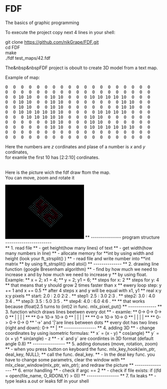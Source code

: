 # FDF
The basics of graphic programming

To execute the project copy next 4 lines in your shell:

git clone https://github.com/nikGrape/FDF.git<br>
cd FDF<br>
make<br>
./fdf test_maps/42.fdf<br>

The&nbsp&nbspFDF project is oboult to create 3D model from a text map.<br>

Example of map:
<pre>
0  0  0  0  0  0  0  0  0  0  0  0  0  0  0  0  0  0  0
0  0  0  0  0  0  0  0  0  0  0  0  0  0  0  0  0  0  0
0  0 10 10  0  0 10 10  0  0  0 10 10 10 10 10  0  0  0
0  0 10 10  0  0 10 10  0  0  0  0  0  0  0 10 10  0  0
0  0 10 10  0  0 10 10  0  0  0  0  0  0  0 10 10  0  0
0  0 10 10 10 10 10 10  0  0  0  0 10 10 10 10  0  0  0
0  0  0 10 10 10 10 10  0  0  0 10 10  0  0  0  0  0  0
0  0  0  0  0  0 10 10  0  0  0 10 10  0  0  0  0  0  0
0  0  0  0  0  0 10 10  0  0  0 10 10 10 10 10 10  0  0
0  0  0  0  0  0  0  0  0  0  0  0  0  0  0  0  0  0  0
0  0  0  0  0  0  0  0  0  0  0  0  0  0  0  0  0  0  0
</pre>
Here the numbers are *z* cordinates and plase of a number is *x* and *y* cordinates,<br>
for examle the first 10 has [2:2:10] cordinates.<br><br>
<p>Here is the picture wich the fdf draw ftom the map.<br>
You can move, zoom and rotate it</p>
<img src="https://github.com/nikGrape/FDF/blob/master/Screen%20Shot%202019-10-05%20at%202.38.08%20PM.png" height="50%" width="50%">

</pre>
**	--------------- program structure -----------------------<br>
**	1. read file
**		- get height(how many lines) of text
**		- get width(how many numbers in line)
**		- allocate memory for **int by using width and height (look your ft_strsplit() )
**		- read file and write number into **int matrix
**				by using ft_strsplit() and atoi()
**	--------------
**	2. drawing line function (google Bresenham algorithm)
**		- find by how much we need to increase x and by how much we need to increase y
**			by using float. Example:
**				x = 2; x1 = 4;
**				y = 2; y1 = 6;
**				steps for x: 2
**				steps for y: 4
**				that means that y should grow 2 times faster than x
**				ewery loop step: y += 1 and x += 0.5
**				after 4 steps x and y will be equal with x1, y1
**							real x:y			x:y				pixels				
**				start:		2.0 : 2.0			2:2					.
**				step1:		2.5 : 3.0			2:3					.
**				step2:		3.0	: 4.0			3:4					 .
**				step3:		3.5 : 5.0			3:5					 .
**				step4:		4.0 : 6.0			4:6					  .
**
**				that works because (float)2.5 turns to (int)2 in func. mlx_pixel_put()
**	--------------
**	3. function which draws lines beetwen every dot
**		- examle:
**				0->		0->		0->		0
**				|		|		|		|
**				
**				0->		10->	10->	0
**				|		|		|		|
**				
**				0->		10->	10->	0
**				|		|		|		|
**				
**				0->		0->		0->		0
**			'->' and '|'are lines between dots 
**			every dot has two lines (right and down):	0->
**														|
**	----------------
**	4. adding 3D
**		- change coordinates by using isometric formulas:
**			x` = (x - y) * cos(angle)
**			y` = (x + y) * sin(angle) - z
**		- x` and y` are coordintes in 3D format (default angle 0.8)
**	----------------
**	5. adding donuses (move, rotation, zoom)
**		- when you press button on keyboard the func. mlx_key_hook(win_ptr, deal_key, NULL);
**			call the func. deal_key.
**		- In the deal key func. you have to change some parametrs, clear the window with
**			mlx_clear_window(mlx_ptr, win_ptr); and redraw the picture
**	----------------
**	6. error handling
**		- check if argc == 2
**		- check if file exists: if ((fd = open(file_name, O_RDONLY) > 0))
**	----------------
**	7. fix leaks
**		- type leaks a.out or leaks fdf in your shell
</pre>
